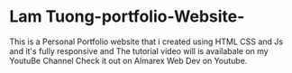# Lam Tuong-portfolio-Website-
This is a Personal Portfolio website that i created using HTML CSS and Js and it's fully responsive and The tutorial video will is availabale on my YoutuBe Channel Check it out on Almarex Web Dev on Youtube.
